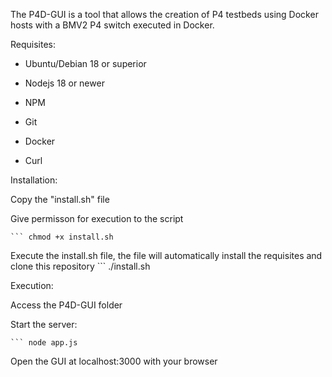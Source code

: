                                              

The P4D-GUI is a tool that allows the creation of P4 testbeds using Docker hosts with a BMV2 P4 switch executed in Docker.


Requisites:
  - Ubuntu/Debian 18 or superior
  
  - Nodejs 18 or newer

  - NPM
  
  - Git
  
  - Docker
  
  - Curl
  

Installation: 

  Copy the "install.sh" file
  
  Give permisson for execution to the script
  
    ``` chmod +x install.sh
  
  Execute the install.sh file, the file will automatically install the requisites and clone this repository
    ``` ./install.sh

Execution:

  Access the P4D-GUI folder
  
  Start the server:
  
    ``` node app.js

  Open the GUI at localhost:3000 with your browser
